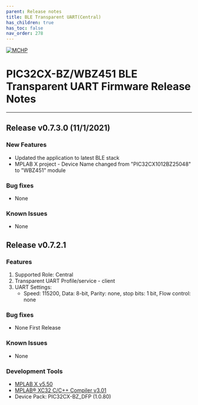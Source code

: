 ```yaml
---
parent: Release notes
title: BLE Transparent UART(Central)
has_children: true
has_toc: false
nav_order: 278
---
```


[![MCHP](https://www.microchip.com/ResourcePackages/Microchip/assets/dist/images/logo.png)](https://www.microchip.com)
# PIC32CX-BZ/WBZ451 BLE Transparent UART Firmware Release Notes
____
## **Release v0.7.3.0** (11/1/2021)

### New Features
+ Updated the application to latest BLE stack
+ MPLAB X project - Device Name changed from "PIC32CX1012BZ25048"  to "WBZ451" module

### Bug fixes
- None

### Known Issues
- None

## Release v0.7.2.1

### Features
1. Supported Role: Central
2. Transparent UART Profile/service - client 
3. UART Settings:
   - Speed: 115200, Data: 8-bit, Parity: none, stop bits: 1 bit, Flow control: none


### Bug fixes
- None First Release

### Known Issues
- None

### Development Tools
- [MPLAB X v5.50](https://www.microchip.com/en-us/development-tools-tools-and-software/mplab-ecosystem-downloads-archive)
- [MPLAB® XC32 C/C++ Compiler v3.01](https://www.microchip.com/mplab/compilers) 
- Device Pack: PIC32CX-BZ_DFP (1.0.80)
